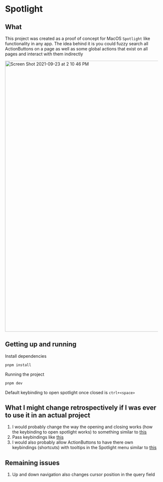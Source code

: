 # Spotlight

## What

This project was created as a proof of concept for MacOS `Spotlight` like
functionality in any app. The idea behind it is you could fuzzy search all
ActionButtons on a page as well as some global actions that exist on all pages
and interact with them indirectly

<img width="893" alt="Screen Shot 2021-09-23 at 2 10 46 PM" src="https://user-images.githubusercontent.com/39316919/134445215-1d0aa9c7-a18c-42ab-8c79-8952f0fec6fa.png">

## Getting up and running

Install dependencies

```sh
pnpm install
```

Running the project

```sh
pnpm dev
```

Default keybinding to open spotlight once closed is `ctrl+<space>`

## What I might change retrospectively if I was ever to use it in an actual project

1. I would probably change the way the opening and closing works (how the
   keybinding to open spotlight works) to something similar to [this](https://www.npmjs.com/package/spotlight-react)
2. Pass keybindings like [this](https://craig.is/killing/mice)
3. I would also probably allow ActionButtons to have there own keybindings
   (shortcuts) with tooltips in the Spotlight menu similar to [this](https://github.com/saharmor/react-super-cmd)

## Remaining issues

1. Up and down navigation also changes cursor position in the query field
